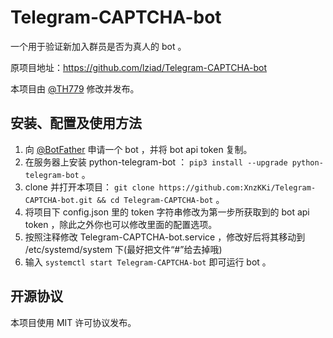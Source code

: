 # Telegram-CAPTCHA-bot

一个用于验证新加入群员是否为真人的 bot 。

原项目地址：https://github.com/lziad/Telegram-CAPTCHA-bot

本项目由 [@TH779](https://t.me/TH779) 修改并发布。

## 安装、配置及使用方法

1. 向 [@BotFather](https://t.me/BotFather) 申请一个 bot ，并将 bot api token 复制。
2. 在服务器上安装 python-telegram-bot ： `pip3 install --upgrade python-telegram-bot` 。
3. clone 并打开本项目： `git clone https://github.com:XnzKKi/Telegram-CAPTCHA-bot.git && cd Telegram-CAPTCHA-bot` 。
4. 将项目下 config.json 里的 token 字符串修改为第一步所获取到的 bot api token ，除此之外你也可以修改里面的配置选项。
5. 按照注释修改 Telegram-CAPTCHA-bot.service ，修改好后将其移动到 /etc/systemd/system 下(最好把文件“#”给去掉哦)
6. 输入 `systemctl start Telegram-CAPTCHA-bot` 即可运行 bot 。

## 开源协议

本项目使用 MIT 许可协议发布。
